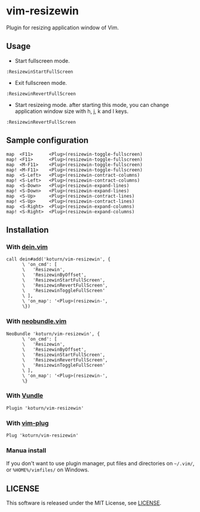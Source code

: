 vim-resizewin
=============

Plugin for resizing application window of Vim.


## Usage

- Start fullscreen mode.

```vim
:ResizewinStartFullScreen
```

- Exit fullscreen mode.

```vim
:ResizewinRevertFullScreen
```

- Start resizeing mode. after starting this mode, you can change application
  window size with h, j, k and l keys.

```vim
:ResizewinRevertFullScreen
```


## Sample configuration

```vim
map  <F11>      <Plug>(resizewin-toggle-fullscreen)
map! <F11>      <Plug>(resizewin-toggle-fullscreen)
map  <M-F11>    <Plug>(resizewin-toggle-fullscreen)
map! <M-F11>    <Plug>(resizewin-toggle-fullscreen)
map  <S-Left>   <Plug>(resizewin-contract-columns)
map! <S-Left>   <Plug>(resizewin-contract-columns)
map  <S-Down>   <Plug>(resizewin-expand-lines)
map! <S-Down>   <Plug>(resizewin-expand-lines)
map  <S-Up>     <Plug>(resizewin-contract-lines)
map! <S-Up>     <Plug>(resizewin-contract-lines)
map  <S-Right>  <Plug>(resizewin-expand-columns)
map! <S-Right>  <Plug>(resizewin-expand-columns)
```


## Installation

### With [dein.vim](https://github.com/Shougo/dein.vim)

```vim
call dein#add('koturn/vim-resizewin', {
      \ 'on_cmd': [
      \   'Resizewin',
      \   'ResizewinByOffset',
      \   'ResizewinStartFullScreen',
      \   'ResizewinRevertFullScreen',
      \   'ResizewinToggleFullScreen'
      \ ],
      \ 'on_map': '<Plug>(resizewin-',
      \})
```

### With [neobundle.vim](https://github.com/Shougo/neobundle.vim)

```vim
NeoBundle 'koturn/vim-resizewin', {
      \ 'on_cmd': [
      \   'Resizewin',
      \   'ResizewinByOffset',
      \   'ResizewinStartFullScreen',
      \   'ResizewinRevertFullScreen',
      \   'ResizewinToggleFullScreen'
      \ ],
      \ 'on_map': '<Plug>(resizewin-',
      \}
```

### With [Vundle](https://github.com/VundleVim/Vundle.vim)

```vim
Plugin 'koturn/vim-resizewin'
```

### With [vim-plug](https://github.com/junegunn/vim-plug)

```vim
Plug 'koturn/vim-resizewin'
```

### Manua install

If you don't want to use plugin manager, put files and directories on
```~/.vim/```, or ```%HOME%/vimfiles/``` on Windows.


## LICENSE

This software is released under the MIT License, see [LICENSE](LICENSE).
